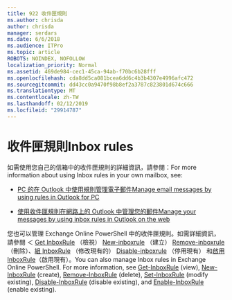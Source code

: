 ```yaml
---
title: 922 收件匣規則
ms.author: chrisda
author: chrisda
manager: serdars
ms.date: 6/6/2018
ms.audience: ITPro
ms.topic: article
ROBOTS: NOINDEX, NOFOLLOW
localization_priority: Normal
ms.assetid: 469de984-cec1-45ca-94ab-f70bc6b28fff
ms.openlocfilehash: cda8dd5ca081bcea6dd6c4b3b4307e4996afc472
ms.sourcegitcommit: dd43cc0a9470f98b8ef2a3787c823801d674c666
ms.translationtype: MT
ms.contentlocale: zh-TW
ms.lasthandoff: 02/12/2019
ms.locfileid: "29914787"
---
```

# <a name="inbox-rules"></a><span data-ttu-id="746e8-102">收件匣規則</span><span class="sxs-lookup"><span data-stu-id="746e8-102">Inbox rules</span></span>

<span data-ttu-id="746e8-103">如需使用您自己的信箱中的收件匣規則的詳細資訊，請參閱：</span><span class="sxs-lookup"><span data-stu-id="746e8-103">For more information about using Inbox rules in your own mailbox, see:</span></span>
  
- [<span data-ttu-id="746e8-104">PC 的在 Outlook 中使用規則管理電子郵件</span><span class="sxs-lookup"><span data-stu-id="746e8-104">Manage email messages by using rules in Outlook for PC</span></span>](https://support.office.com/article/c24f5dea-9465-4df4-ad17-a50704d66c59.aspx)
    
- [<span data-ttu-id="746e8-105">使用收件匣規則在網路上的 Outlook 中管理您的郵件</span><span class="sxs-lookup"><span data-stu-id="746e8-105">Manage your messages by using inbox rules in Outlook on the web</span></span>](https://support.office.com/article/8400435c-f14e-4272-9004-1548bb1848f2.aspx)
    
<span data-ttu-id="746e8-p101">您也可以管理 Exchange Online PowerShell 中的收件匣規則。如需詳細資訊，請參閱 ＜ [Get InboxRule](https://docs.microsoft.com/powershell/module/exchange/mailboxes/get-inboxrule) （檢視） [New-inboxrule](https://docs.microsoft.com/powershell/module/exchange/mailboxes/new-inboxrule) （建立） [Remove-inboxrule](https://docs.microsoft.com/powershell/module/exchange/mailboxes/remove-inboxrule) （刪除）、[組 InboxRule](https://docs.microsoft.com/powershell/module/exchange/mailboxes/set-inboxrule) （修改現有的） [Disable-inboxrule](https://docs.microsoft.com/powershell/module/exchange/mailboxes/disable-inboxrule) （停用現有） 和[啟用 InboxRule](https://docs.microsoft.com/powershell/module/exchange/mailboxes/enable-inboxrule)（啟用現有）。</span><span class="sxs-lookup"><span data-stu-id="746e8-p101">You can also manage Inbox rules in Exchange Online PowerShell. For more information, see [Get-InboxRule](https://docs.microsoft.com/powershell/module/exchange/mailboxes/get-inboxrule) (view), [New-InboxRule](https://docs.microsoft.com/powershell/module/exchange/mailboxes/new-inboxrule) (create), [Remove-InboxRule](https://docs.microsoft.com/powershell/module/exchange/mailboxes/remove-inboxrule) (delete), [Set-InboxRule](https://docs.microsoft.com/powershell/module/exchange/mailboxes/set-inboxrule) (modify existing), [Disable-InboxRule](https://docs.microsoft.com/powershell/module/exchange/mailboxes/disable-inboxrule) (disable existing), and [Enable-InboxRule](https://docs.microsoft.com/powershell/module/exchange/mailboxes/enable-inboxrule) (enable existing).</span></span> 
  

